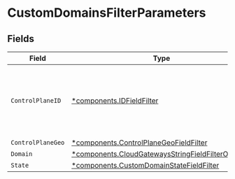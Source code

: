 # CustomDomainsFilterParameters


## Fields

| Field                                                                                                                   | Type                                                                                                                    | Required                                                                                                                | Description                                                                                                             |
| ----------------------------------------------------------------------------------------------------------------------- | ----------------------------------------------------------------------------------------------------------------------- | ----------------------------------------------------------------------------------------------------------------------- | ----------------------------------------------------------------------------------------------------------------------- |
| `ControlPlaneID`                                                                                                        | [*components.IDFieldFilter](../../models/components/idfieldfilter.md)                                                   | :heavy_minus_sign:                                                                                                      | Filters on the given comma separated string by one or more exact match.                                                 |
| `ControlPlaneGeo`                                                                                                       | [*components.ControlPlaneGeoFieldFilter](../../models/components/controlplanegeofieldfilter.md)                         | :heavy_minus_sign:                                                                                                      | N/A                                                                                                                     |
| `Domain`                                                                                                                | [*components.CloudGatewaysStringFieldFilterOverride](../../models/components/cloudgatewaysstringfieldfilteroverride.md) | :heavy_minus_sign:                                                                                                      | N/A                                                                                                                     |
| `State`                                                                                                                 | [*components.CustomDomainStateFieldFilter](../../models/components/customdomainstatefieldfilter.md)                     | :heavy_minus_sign:                                                                                                      | N/A                                                                                                                     |